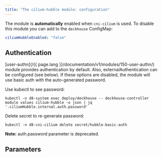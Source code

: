 ```yaml
---
title: "The cilium-hubble module: configuration"
---
```


The module is **automatically** enabled when `cni-cilium` is used.
To disable this module you can add to the `deckhouse` ConfigMap:

```yaml
ciliumHubbleEnabled: "false"
```

## Authentication

[user-authn](/{{ page.lang }}/documentation/v1/modules/150-user-authn/) module provides authentication by default. Also, externalAuthentication can be configured (see below).
If these options are disabled, the module will use basic auth with the auto-generated password.

Use kubectl to see password:

```shell
kubectl -n d8-system exec deploy/deckhouse -- deckhouse-controller module values cilium-hubble -o json | jq '.ciliumHubble.internal.auth.password'
```

Delete secret to re-generate password:

```shell
kubectl -n d8-cni-cilium delete secret/hubble-basic-auth
```
 
**Note:** auth.password parameter is deprecated.

## Parameters

<!-- SCHEMA -->
